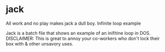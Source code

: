 # jack
All work and no play makes jack a dull boy. Infinite loop example

Jack is a batch file that shows an example of an inifitine loop in DOS.
DISCLAIMER: This is great to annoy your co-workers who don't lock their box with & other unsavory uses.
